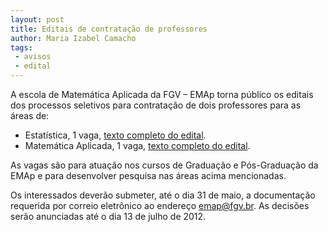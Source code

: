 ```yaml
---
layout: post
title: Editais de contratação de professores
author: Maria Izabel Camacho
tags:
 - avisos
 - edital
---
```


A escola de Matemática Aplicada da FGV – EMAp torna público os editais
dos processos seletivos para contratação de dois professores para as
áreas de:

- Estatística, 1 vaga, [texto completo do edital](/files/edital-estatistica.pdf).
- Matemática Aplicada, 1 vaga, [texto completo do edital](/files/edital-matematica-aplicada.pdf).

As vagas são para atuação nos cursos de Graduação e Pós-Graduação da
EMAp e para desenvolver pesquisa nas áreas acima mencionadas.

Os interessados deverão submeter, até o dia 31 de maio, a documentação
requerida por correio eletrônico ao endereço emap@fgv.br. As decisões
serão anunciadas até o dia 13 de julho de 2012.

